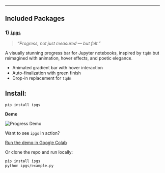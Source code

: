 
---

## Included Packages

### 1) [`ipgs`](./ipgs)

> *“Progress, not just measured — but felt.”*

A visually stunning progress bar for Jupyter notebooks, inspired by `tqdm` but reimagined with animation, hover effects, and poetic elegance.

-  Animated gradient bar with hover interaction  
-  Auto-finalization with green finish  
-  Drop-in replacement for `tqdm`

## Install:

```bash
pip install ipgs
```

**Demo**


![Progress Demo](/ipgs/assets/iPgs.gif)


Want to see `ipgs` in action?

[Run the demo in Google Colab](https:'//colab.research.google.com/drive/1KTlj0hht6tb7ddJ705zXYG-REBbSuOAV#scrollTo=K8KtwR1SXOLd&uniqifier=1')

Or clone the repo and run locally:

```bash
pip install ipgs
python ipgs/example.py
```
